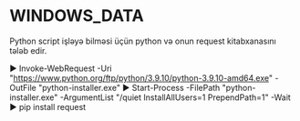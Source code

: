 # WINDOWS_DATA

Python script işləyə bilməsi üçün python və onun request kitabxanasını tələb edir.

▶ Invoke-WebRequest -Uri "https://www.python.org/ftp/python/3.9.10/python-3.9.10-amd64.exe" -OutFile "python-installer.exe"
▶ Start-Process -FilePath "python-installer.exe" -ArgumentList "/quiet InstallAllUsers=1 PrependPath=1" -Wait
▶ pip install request 
